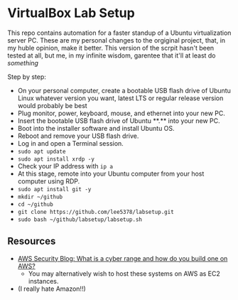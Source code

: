 # VirtualBox Lab Setup

This repo contains automation for a faster standup of a Ubuntu virtualization server PC. These are my personal changes to the orgiginal project, that, in my huble opinion, make it better. This version of the scrpit hasn't been tested at all, but me, in my infinite wisdom, garentee that it'll at least do *something*

Step by step:
- On your personal computer, create a bootable USB flash drive of Ubuntu Linux whatever version you want, latest LTS or regular release version would probably be best 
- Plug monitor, power, keyboard, mouse, and ethernet into your new PC.
- Insert the bootable USB flash drive of Ubuntu \*\*.\*\* into your new PC.
- Boot into the installer software and install Ubuntu OS.
- Reboot and remove your USB flash drive.
- Log in and open a Terminal session.
- `sudo apt update`
- `sudo apt install xrdp -y`
- Check your IP address with `ip a`
- At this stage, remote into your Ubuntu computer from your host computer using RDP. 
- `sudo apt install git -y`
- `mkdir ~/github`
- `cd ~/github`
- `git clone https://github.com/lee5378/labsetup.git`
- `sudo bash ~/github/labsetup/labsetup.sh`

## Resources

- [AWS Security Blog: What is a cyber range and how do you build one on AWS?](https://aws.amazon.com/blogs/security/what-is-cyber-range-how-do-you-build-one-aws/)
  - You may alternatively wish to host these systems on AWS as EC2 instances. 
- (I really hate Amazon!!) 
